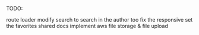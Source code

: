 TODO:

route loader 
modify search to search in the author too
fix the responsive 
set the favorites 
shared docs
implement aws file storage & file upload 
